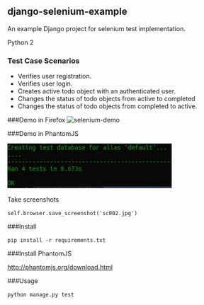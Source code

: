 ## django-selenium-example

An example Django project for selenium test implementation.

Python 2 

### Test Case Scenarios
* Verifies user registration.
* Verifies user login.
* Creates active todo object with an authenticated user.
* Changes the status of todo objects from active to completed
* Changes the status of todo objects from completed to active.



###Demo in Firefox 
![selenium-demo](https://github.com/erdem/django-selenium-example/blob/master/demo.gif?raw=true)

###Demo in PhantomJS

![selenium-demo-phantom](https://github.com/jamesperes/django-selenium-example/blob/master/phantomjs.jpg?raw=true)

Take screenshots

    self.browser.save_screenshot('sc002.jpg')


###Install 

    pip install -r requirements.txt

###Install PhantomJS 

http://phantomjs.org/download.html

###Usage

    python manage.py test

